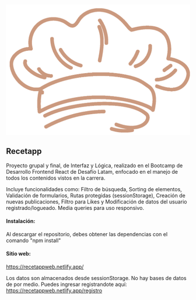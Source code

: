 <img src="./public/img/gorro-chef.png"/>

## Recetapp

Proyecto grupal y final, de Interfaz y Lógica, realizado en el Bootcamp de Desarrollo Frontend React de Desafío Latam, enfocado en el manejo de todos los contenidos vistos en la carrera.

Incluye funcionalidades como: Filtro de búsqueda, Sorting de elementos, Validación de formularios, Rutas protegidas (sessionStorage), Creación de nuevas publicaciones, Filtro para Likes y Modificación de datos del usuario registrado/logueado. Media queries para uso responsivo.

#### Instalación:

Al descargar el repositorio, debes obtener las dependencias con el comando "npm install"

#### Sitio web:

https://recetappweb.netlify.app/

Los datos son almacenados desde sessionStorage. No hay bases de datos de por medio. Puedes ingresar registrandote aquí: https://recetappweb.netlify.app/registro
